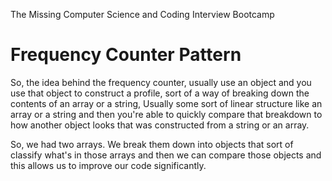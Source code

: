 The Missing Computer Science and Coding Interview Bootcamp

# Frequency Counter Pattern

So, the idea behind the frequency counter, usually use an object and you use that object to construct a profile, sort of a way of breaking down the contents of an array or a string, Usually some sort of linear structure like an array or a string and then you're able to quickly compare that breakdown to how another object looks that was constructed from a string or an array.

So, we had two arrays. We break them down into objects that sort of classify what's in those arrays and then we can compare those objects and this allows us to improve our code significantly.